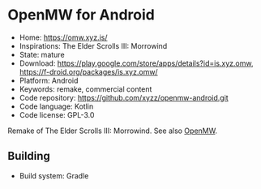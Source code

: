 # OpenMW for Android

- Home: https://omw.xyz.is/
- Inspirations: The Elder Scrolls III: Morrowind
- State: mature
- Download: https://play.google.com/store/apps/details?id=is.xyz.omw, https://f-droid.org/packages/is.xyz.omw/
- Platform: Android
- Keywords: remake, commercial content
- Code repository: https://github.com/xyzz/openmw-android.git
- Code language: Kotlin
- Code license: GPL-3.0

Remake of The Elder Scrolls III: Morrowind.
See also [OpenMW](openmw.md).

## Building

- Build system: Gradle
